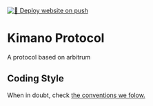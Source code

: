 [![🚀 Deploy website on push](https://github.com/sixtusagbo/kimano/actions/workflows/ci_deployment.yml/badge.svg)](https://github.com/CodedBr0/kimano/actions/workflows/ci_deployment.yml)
# Kimano Protocol
A protocol based on arbitrum

## Coding Style
When in doubt, check [the conventions we folow.](CODE_OF_CONDUCT.md#conventions-followed-in-the-code)